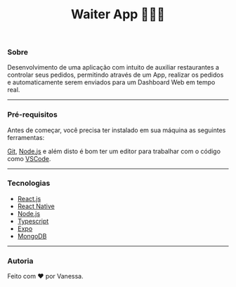 <h1 align="center">Waiter App 👩🏻‍🍳</h1>​

### Sobre

Desenvolvimento de uma aplicação com intuito de auxiliar restaurantes a controlar seus pedidos, permitindo através de um App, realizar os pedidos e automaticamente serem enviados para um Dashboard Web em tempo real.

---
### Pré-requisitos

Antes de começar, você precisa ter instalado em sua máquina as seguintes ferramentas:

[Git](https://git-scm.com), [Node.js](https://nodejs.org/en/) e além disto é bom ter um editor para trabalhar com o código como [VSCode](https://code.visualstudio.com/).

---
### Tecnologias

- [React.js](https://reactjs.org/)
- [React Native](https://reactnative.dev/)
- [Node.js](https://nodejs.org/en/)
- [Typescript](https://www.typescriptlang.org/)
- [Expo](https://expo.dev/)
- [MongoDB](https://www.mongodb.com/home)


---
 <h3 align="left">Autoria</h3>

<p>Feito com ❤️ por Vanessa.</p>
